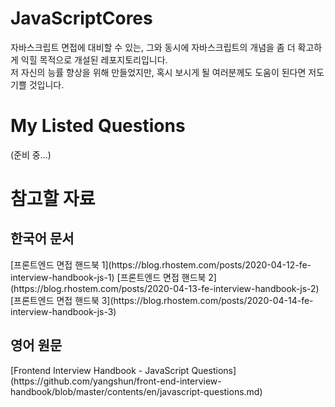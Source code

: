 # JavaScriptCores
자바스크립트 면접에 대비할 수 있는, 그와 동시에 자바스크립트의 개념을 좀 더 확고하게 익힐 목적으로 개설된 레포지토리입니다.   
저 자신의 능률 향상을 위해 만들었지만, 혹시 보시게 될 여러분께도 도움이 된다면 저도 기쁠 것입니다.

# My Listed Questions
(준비 중...)

# 참고할 자료
<h2>한국어 문서</h2>
[프론트엔드 면접 핸드북 1](https://blog.rhostem.com/posts/2020-04-12-fe-interview-handbook-js-1)
[프론트엔드 면접 핸드북 2](https://blog.rhostem.com/posts/2020-04-13-fe-interview-handbook-js-2)
[프론트엔드 면접 핸드북 3](https://blog.rhostem.com/posts/2020-04-14-fe-interview-handbook-js-3)
<h2>영어 원문</h2>
[Frontend Interview Handbook - JavaScript Questions](https://github.com/yangshun/front-end-interview-handbook/blob/master/contents/en/javascript-questions.md)
